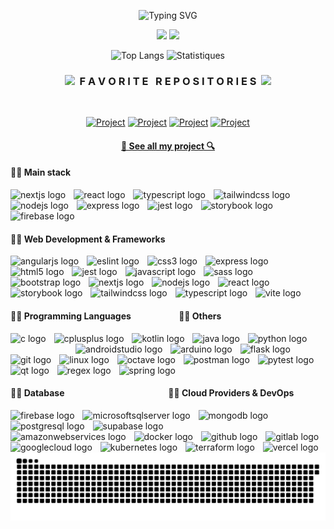 <div width="100%" align="center">

![Typing SVG](https://readme-typing-svg.herokuapp.com?font=Fira+Code&weight=500&duration=1500&pause=1500&color=1DA4F7&center=true&multiline=true&random=false&width=435&height=65&lines=Hello%2C+my+name+is+Anthony+Philippe;I'm+a+student+software+developer)

<a href="https://www.linkedin.com/in/anthony--philippe/"><img src="https://img.shields.io/badge/LinkedIn-0077B5?style=for-the-badge&logo=linkedin&logoColor=white" /></a>
<a href="https://github.com/Anthony-Philippe/"><img src="https://img.shields.io/badge/github-181717?style=for-the-badge&logo=github&logoColor=white" /></a>

![Top Langs](https://github-readme-stats.vercel.app/api/top-langs/?username=Anthony-Philippe&theme=tokyonight&hide_border=true&layout=compact&bg_color=FFFFFF00&size_weight=0.5&count_weight=0.5)
![Statistiques](https://github-readme-stats.vercel.app/api?username=Anthony-Philippe&hide=stars&show_icons=true&theme=tokyonight&hide_border=true&bg_color=FFFFFF00)

<h3 align="center"><img src="https://slackmojis.com/emojis/59967-duck_dance/download" width="30"/>&nbsp;&nbsp;F A V O R I T E &nbsp; R E P O S I T O R I E S&nbsp;&nbsp;<img src="https://slackmojis.com/emojis/59967-duck_dance/download" width="30"/></h3>
<br>

[![Project](https://github-readme-stats.vercel.app/api/pin/?username=Anthony-Philippe&repo=Personal-Resume&show_icons=true&theme=tokyonight)](https://github.com/Anthony-Philippe/Personal-Resume.git)
[![Project](https://github-readme-stats.vercel.app/api/pin/?username=Anthony-Philippe&repo=MountainMinder&show_icons=true&theme=tokyonight)](https://github.com/Anthony-Philippe/MountainMinder.git)
[![Project](https://github-readme-stats.vercel.app/api/pin/?username=Anthony-Philippe&repo=Othello-Game&show_icons=true&theme=tokyonight)](https://github.com/Anthony-Philippe/Othello-Game.git)
[![Project](https://github-readme-stats.vercel.app/api/pin/?username=Anthony-Philippe&repo=PACMAN&show_icons=true&theme=tokyonight)](https://github.com/Anthony-Philippe/PACMAN.git)

<h4>
  <a href="https://github.com/Anthony-Philippe?tab=repositories" title="Show Repositories">🔎 See all my project 🔍</a>
</h4>
</div>

<div align="left">
  <h4>👨‍💻 Main stack</h4>
  <img src="https://cdn.jsdelivr.net/gh/devicons/devicon/icons/nextjs/nextjs-original.svg" height="25" alt="nextjs logo"  />
  <img width="5" />
  <img src="https://cdn.jsdelivr.net/gh/devicons/devicon/icons/react/react-original.svg" height="25" alt="react logo"  />
  <img width="5" />
  <img src="https://cdn.jsdelivr.net/gh/devicons/devicon/icons/typescript/typescript-original.svg" height="25" alt="typescript logo"  />
  <img width="5" />
  <img src="https://cdn.simpleicons.org/tailwindcss/06B6D4" height="25" alt="tailwindcss logo"  />
  <img width="5" />
  <img src="https://cdn.simpleicons.org/nodedotjs/339933" height="25" alt="nodejs logo"  />
  <img width="5" />
  <img src="https://skillicons.dev/icons?i=express" height="25" alt="express logo"  />
  <img width="5" />
  <img src="https://cdn.jsdelivr.net/gh/devicons/devicon/icons/jest/jest-plain.svg" height="25" alt="jest logo"  />
  <img width="5" />
  <img src="https://cdn.jsdelivr.net/gh/devicons/devicon/icons/storybook/storybook-original.svg" height="25" alt="storybook logo"  />
  <img width="5" />
  <img src="https://cdn.jsdelivr.net/gh/devicons/devicon/icons/firebase/firebase-plain.svg" height="25" alt="firebase logo"  />
</div>

<div align="left">
  <h4>👨‍💻 Web Development & Frameworks</h4>
  <img src="https://cdn.jsdelivr.net/gh/devicons/devicon/icons/angularjs/angularjs-original.svg" height="25" alt="angularjs logo"  />
  <img width="5" />
  <img src="https://cdn.jsdelivr.net/gh/devicons/devicon/icons/eslint/eslint-original.svg" height="25" alt="eslint logo"  />
  <img width="5" />
  <img src="https://cdn.jsdelivr.net/gh/devicons/devicon/icons/css3/css3-original.svg" height="25" alt="css3 logo"  />
  <img width="5" />
  <img src="https://skillicons.dev/icons?i=express" height="25" alt="express logo"  />
  <img width="5" />
  <img src="https://cdn.jsdelivr.net/gh/devicons/devicon/icons/html5/html5-original.svg" height="25" alt="html5 logo"  />
  <img width="5" />
  <img src="https://cdn.jsdelivr.net/gh/devicons/devicon/icons/jest/jest-plain.svg" height="25" alt="jest logo"  />
  <img width="5" />
  <img src="https://cdn.jsdelivr.net/gh/devicons/devicon/icons/javascript/javascript-original.svg" height="25" alt="javascript logo"  />
  <img width="5" />
  <img src="https://cdn.jsdelivr.net/gh/devicons/devicon/icons/sass/sass-original.svg" height="25" alt="sass logo"  />
  <img width="5" />
  <img src="https://cdn.jsdelivr.net/gh/devicons/devicon/icons/bootstrap/bootstrap-original.svg" height="25" alt="bootstrap logo"  />
  <img width="5" />
  <img src="https://cdn.jsdelivr.net/gh/devicons/devicon/icons/nextjs/nextjs-original.svg" height="25" alt="nextjs logo"  />
  <img width="5" />
  <img src="https://cdn.simpleicons.org/nodedotjs/339933" height="25" alt="nodejs logo"  />
  <img width="5" />
  <img src="https://cdn.jsdelivr.net/gh/devicons/devicon/icons/react/react-original.svg" height="25" alt="react logo"  />
  <img width="5" />
  <img src="https://cdn.jsdelivr.net/gh/devicons/devicon/icons/storybook/storybook-original.svg" height="25" alt="storybook logo"  />
  <img width="5" />
  <img src="https://cdn.simpleicons.org/tailwindcss/06B6D4" height="25" alt="tailwindcss logo"  />
  <img width="5" />
  <img src="https://cdn.jsdelivr.net/gh/devicons/devicon/icons/typescript/typescript-original.svg" height="25" alt="typescript logo"  />
  <img width="5" />
  <img src="https://skillicons.dev/icons?i=vite" height="25" alt="vite logo"  />
</div>

<div align="left">
  <h4>👨‍💻 Programming Languages‎ ‎ ‎ ‎ ‎ ‎ ‎ ‎ ‎ ‎ ‎ ‎ ‎ ‎ ‎ ‎ ‎ ‎‎ ‎ ‎‎ ‎ ‎‎ ‎    👨‍💻 Others</h4>
  <img src="https://cdn.jsdelivr.net/gh/devicons/devicon/icons/c/c-original.svg" height="25" alt="c logo"  />
  <img width="5" />
  <img src="https://cdn.jsdelivr.net/gh/devicons/devicon/icons/cplusplus/cplusplus-original.svg" height="25" alt="cplusplus logo"  />
  <img width="5" />
  <img src="https://cdn.jsdelivr.net/gh/devicons/devicon/icons/kotlin/kotlin-original.svg" height="25" alt="kotlin logo"  />
  <img width="5" />
  <img src="https://cdn.jsdelivr.net/gh/devicons/devicon/icons/java/java-original.svg" height="25" alt="java logo"  />
  <img width="5" />
  <img src="https://cdn.jsdelivr.net/gh/devicons/devicon/icons/python/python-original.svg" height="25" alt="python logo"  />
  
  <img width="100" />

  <img src="https://cdn.jsdelivr.net/gh/devicons/devicon/icons/androidstudio/androidstudio-original.svg" height="25" alt="androidstudio logo"  />
  <img width="5" />
  <img src="https://cdn.simpleicons.org/arduino/00979D" height="25" alt="arduino logo"  />
  <img width="5" />
  <img src="https://skillicons.dev/icons?i=flask" height="25" alt="flask logo"  />
  <img width="5" />
  <img src="https://cdn.jsdelivr.net/gh/devicons/devicon/icons/git/git-original.svg" height="25" alt="git logo"  />
  <img width="5" />
  <img src="https://cdn.jsdelivr.net/gh/devicons/devicon/icons/linux/linux-original.svg" height="25" alt="linux logo"  />
  <img width="5" />
  <img src="https://skillicons.dev/icons?i=octave" height="25" alt="octave logo"  />
  <img width="5" />
  <img src="https://cdn.simpleicons.org/postman/FF6C37" height="25" alt="postman logo"  />
  <img width="5" />
  <img src="https://cdn.jsdelivr.net/gh/devicons/devicon/icons/pytest/pytest-original.svg" height="25" alt="pytest logo"  />
  <img width="5" />
  <img src="https://cdn.simpleicons.org/qt/41CD52" height="25" alt="qt logo"  />
  <img width="5" />
  <img src="https://skillicons.dev/icons?i=regex" height="25" alt="regex logo"  />
  <img width="5" />
  <img src="https://cdn.simpleicons.org/spring/6DB33F" height="25" alt="spring logo"  />
</div>

<div align="left">
  <h4>👨‍💻 Database ‎ ‎ ‎ ‎ ‎ ‎ ‎ ‎ ‎ ‎ ‎ ‎ ‎ ‎ ‎ ‎ ‎  ‎  ‎ ‎ ‎  ‎ ‎ ‎ ‎  ‎  ‎ ‎ ‎ ‎  ‎ ‎  ‎ ‎ ‎‎ ‎ ‎ ‎  ‎ ‎ ‎‎ ‎  ‎ ‎  ‎ ‎ ‎ ‎ ‎   👨‍💻 Cloud Providers & DevOps</h4>
  <img src="https://cdn.jsdelivr.net/gh/devicons/devicon/icons/firebase/firebase-plain.svg" height="25" alt="firebase logo"  />
  <img width="5" />
  <img src="https://cdn.jsdelivr.net/gh/devicons/devicon/icons/microsoftsqlserver/microsoftsqlserver-plain.svg" height="25" alt="microsoftsqlserver logo"  />
  <img width="5" />
  <img src="https://cdn.simpleicons.org/mongodb/47A248" height="25" alt="mongodb logo"  />
  <img width="5" />
  <img src="https://cdn.simpleicons.org/postgresql/4169E1" height="25" alt="postgresql logo"  />
  <img width="5" />
  <img src="https://cdn.simpleicons.org/supabase/3ECF8E" height="25" alt="supabase logo"  />

  <img width="100" />

  <img src="https://skillicons.dev/icons?i=aws" height="25" alt="amazonwebservices logo"  />
  <img width="5" />
  <img src="https://cdn.simpleicons.org/docker/2496ED" height="25" alt="docker logo"  />
  <img width="5" />
  <img src="https://skillicons.dev/icons?i=github" height="25" alt="github logo"  />
  <img width="5" />
  <img src="https://cdn.jsdelivr.net/gh/devicons/devicon/icons/gitlab/gitlab-original.svg" height="25" alt="gitlab logo"  />
  <img width="5" />
  <img src="https://cdn.jsdelivr.net/gh/devicons/devicon/icons/googlecloud/googlecloud-original.svg" height="25" alt="googlecloud logo"  />
  <img width="5" />
  <img src="https://cdn.jsdelivr.net/gh/devicons/devicon/icons/kubernetes/kubernetes-plain.svg" height="25" alt="kubernetes logo"  />
  <img width="5" />
  <img src="https://cdn.simpleicons.org/terraform/7B42BC" height="25" alt="terraform logo"  />
  <img width="5" />
  <img src="https://skillicons.dev/icons?i=vercel" height="25" alt="vercel logo"  />
</div>
  
<picture>
  <source media="(prefers-color-scheme: dark)" srcset="https://raw.githubusercontent.com/Anthony-Philippe/Anthony-Philippe/output/github-snake-dark.svg" />
  <source media="(prefers-color-scheme: light)" srcset="https://raw.githubusercontent.com/Anthony-Philippe/Anthony-Philippe/output/github-snake.svg" />
  <img src="https://raw.githubusercontent.com/Anthony-Philippe/Anthony-Philippe/output/snake.svg" alt="Snake animation" />
</picture>
